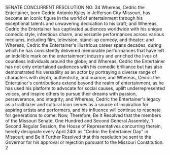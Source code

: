 SENATE CONCURRENT RESOLUTION NO. 34
Whereas, Cedric the Entertainer, born Cedric Antonio
Kyles in Jefferson City Missouri, has become an iconic
figure in the world of entertainment through his exceptional
talents and unwavering dedication to his craft; and
Whereas, Cedric the Entertainer has captivated
audiences worldwide with his unique comedic style,
infectious charm, and versatile performances across various
mediums, including film, television, stand-up comedy, and
theater; and
Whereas, Cedric the Entertainer's illustrious career
spans decades, during which he has consistently delivered
memorable performances that have left an indelible mark on
the entertainment industry and enriched the lives of
countless individuals around the globe; and
Whereas, Cedric the Entertainer has not only
entertained audiences with his comedic brilliance but has
also demonstrated his versatility as an actor by portraying
a diverse range of characters with depth, authenticity, and
nuance; and
Whereas, Cedric the Entertainer's contributions extend
beyond the realm of entertainment, as he has used his
platform to advocate for social causes, uplift
underrepresented voices, and inspire others to pursue their
dreams with passion, perseverance, and integrity; and
Whereas, Cedric the Entertainer's legacy as a
trailblazer and cultural icon serves as a source of
inspiration for aspiring artists and performers, and his
influence will continue to resonate for generations to come:
Now, Therefore, Be It Resolved that the members of the
Missouri Senate, One Hundred and Second General Assembly,
1
Second Regular Session, the House of Representatives
concurring therein, hereby designate every April 24th as
"Cedric the Entertainer Day" in Missouri; and
Be It Further Resolved that this resolution be sent to
the Governor for his approval or rejection pursuant to the
Missouri Constitution.
2